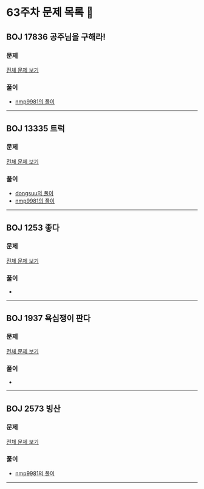 # 63주차 문제 목록 📝

## BOJ 17836 공주님을 구해라!  
### 문제
[전체 문제 보기](https://www.acmicpc.net/problem/17836)

### 풀이
- [nmp9981의 풀이](https://blog.naver.com/tybnasgo/222645761834)
___

## BOJ 13335 트럭
### 문제
[전체 문제 보기](https://www.acmicpc.net/problem/13335)

### 풀이
- [dongsuu의 풀이](https://hyunn99.tistory.com/124)
- [nmp9981의 풀이](https://blog.naver.com/tybnasgo/223038317468)
___

## BOJ 1253 좋다
### 문제
[전체 문제 보기](https://www.acmicpc.net/problem/1253)

### 풀이
- 
___

## BOJ 1937 욕심쟁이 판다
### 문제
[전체 문제 보기](https://www.acmicpc.net/problem/1937)

### 풀이
- 
___

## BOJ 2573 빙산
### 문제
[전체 문제 보기](https://www.acmicpc.net/problem/2573)

### 풀이
- [nmp9981의 풀이](https://blog.naver.com/tybnasgo/222658053963)
___
